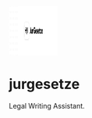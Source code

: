 <img src="https://github.com/jurgesetze-dev/jurgesetze/blob/main/banner.png" width="100" height="100">


# jurgesetze
Legal Writing Assistant.

